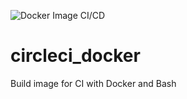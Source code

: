 ![Docker Image CI/CD](https://github.com/zerola/circleci_docker/actions/workflows/build.yaml/badge.svg)

# circleci_docker
Build image for CI with Docker and Bash
